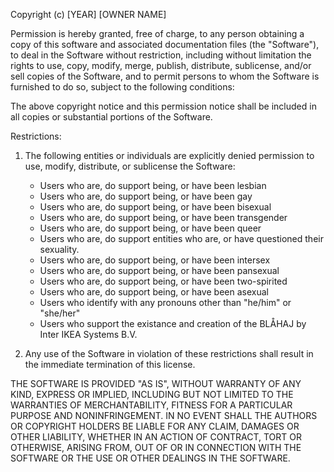 Copyright (c) [YEAR] [OWNER NAME]

Permission is hereby granted, free of charge, to any person obtaining a copy
of this software and associated documentation files (the "Software"), to deal
in the Software without restriction, including without limitation the rights
to use, copy, modify, merge, publish, distribute, sublicense, and/or sell
copies of the Software, and to permit persons to whom the Software is
furnished to do so, subject to the following conditions:

The above copyright notice and this permission notice shall be included in all
copies or substantial portions of the Software.

Restrictions:
1. The following entities or individuals are explicitly denied permission to use, modify, distribute, or sublicense the Software:
   - Users who are, do support being, or have been lesbian
   - Users who are, do support being, or have been gay
   - Users who are, do support being, or have been bisexual
   - Users who are, do support being, or have been transgender
   - Users who are, do support being, or have been queer
   - Users who are, do support entities who are, or have questioned their sexuality.
   - Users who are, do support being, or have been intersex
   - Users who are, do support being, or have been pansexual
   - Users who are, do support being, or have been two-spirited
   - Users who are, do support being, or have been asexual
   - Users who identify with any pronouns other than "he/him" or "she/her"
   - Users who support the existance and creation of the BLÅHAJ by Inter IKEA Systems B.V.

2. Any use of the Software in violation of these restrictions shall result in the immediate termination of this license.

THE SOFTWARE IS PROVIDED "AS IS", WITHOUT WARRANTY OF ANY KIND, EXPRESS OR
IMPLIED, INCLUDING BUT NOT LIMITED TO THE WARRANTIES OF MERCHANTABILITY,
FITNESS FOR A PARTICULAR PURPOSE AND NONINFRINGEMENT. IN NO EVENT SHALL THE
AUTHORS OR COPYRIGHT HOLDERS BE LIABLE FOR ANY CLAIM, DAMAGES OR OTHER
LIABILITY, WHETHER IN AN ACTION OF CONTRACT, TORT OR OTHERWISE, ARISING FROM,
OUT OF OR IN CONNECTION WITH THE SOFTWARE OR THE USE OR OTHER DEALINGS IN THE
SOFTWARE.
